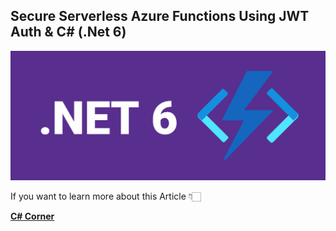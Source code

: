 ## Secure Serverless Azure Functions Using JWT Auth & C# (.Net 6)

![picture alt](https://github.com/JayKrishnareddy/AzureFuntions_Auth_JWT/blob/master/A9.png "Azure Functions - C# (.Net 6)")

If you want to learn more about this Article 👇🏻

[**C# Corner**](https://www.c-sharpcorner.com/article/secure-azure-functions-with-jwt-c-sharp/ "C# Corner")
